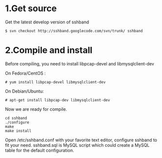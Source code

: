 # 1.Get source #

Get the latest develop version of sshband

```
$ svn checkout http://sshband.googlecode.com/svn/trunk/ sshband 
```

# 2.Compile and install #

Before compiling, you need to install libpcap-devel and libmysqlclient-dev

On Fedora/CentOS :

```
# yum install libpcap-devel libmysqlclient-dev
```

On Debian/Ubuntu:

```
# apt-get install libpcap-dev libmysqlclient-dev
```

Now we are ready for compile.

```
cd sshband
./configure
make
make install
```

Open /etc/sshband.conf with your favorite text editor, configure sshband to fit your need.
sshband.sql is MySQL script which could create a MySQL table for the default configuration.